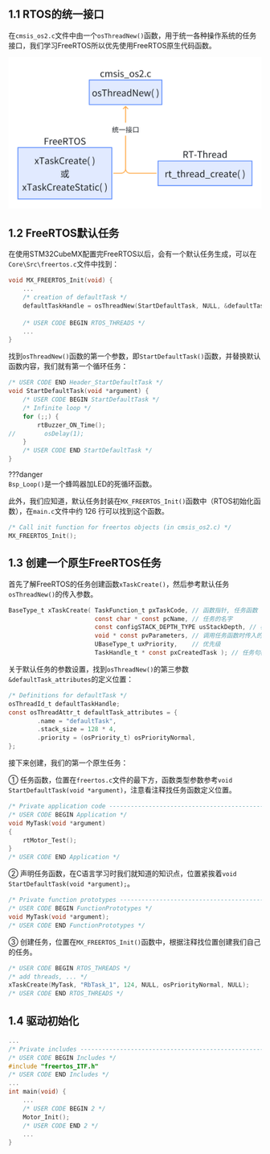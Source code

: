 ## 1.1 RTOS的统一接口

在`cmsis_os2.c`文件中由一个`osThreadNew()`函数，用于统一各种操作系统的任务接口，我们学习FreeRTOS所以优先使用FreeRTOS原生代码函数。

![image-20250110214542412](1.%E7%AC%AC%E4%B8%80%E4%B8%AA%E5%A4%9A%E4%BB%BB%E5%8A%A1%E7%A8%8B%E5%BA%8F/image-20250110214542412.png)

## 1.2 FreeRTOS默认任务

在使用STM32CubeMX配置完FreeRTOS以后，会有一个默认任务生成，可以在`Core\Src\freertos.c`文件中找到：

```C
void MX_FREERTOS_Init(void) {
	...
    /* creation of defaultTask */
    defaultTaskHandle = osThreadNew(StartDefaultTask, NULL, &defaultTask_attributes);

    /* USER CODE BEGIN RTOS_THREADS */
    ...
}
```

找到`osThreadNew()`函数的第一个参数，即`StartDefaultTask()`函数，并替换默认函数内容，我们就有第一个循环任务：

```C
/* USER CODE END Header_StartDefaultTask */
void StartDefaultTask(void *argument) {
    /* USER CODE BEGIN StartDefaultTask */
    /* Infinite loop */
    for (;;) {
        rtBuzzer_ON_Time();
//        osDelay(1);
    }
    /* USER CODE END StartDefaultTask */
}
```

???danger  
    `Bsp_Loop()`是一个蜂鸣器加LED的死循环函数。

此外，我们应知道，默认任务封装在`MX_FREERTOS_Init()`函数中（RTOS初始化函数），在`main.c`文件中约 126 行可以找到这个函数。

```C
/* Call init function for freertos objects (in cmsis_os2.c) */
MX_FREERTOS_Init();
```

## 1.3 创建一个原生FreeRTOS任务

首先了解FreeRTOS的任务创建函数`xTaskCreate()`，然后参考默认任务`osThreadNew()`的传入参数。

```C
BaseType_t xTaskCreate( TaskFunction_t pxTaskCode, // 函数指针, 任务函数
                        const char * const pcName, // 任务的名字
                        const configSTACK_DEPTH_TYPE usStackDepth, // 栈大小,单位为word,10表示40字节
                        void * const pvParameters, // 调用任务函数时传入的参数
                        UBaseType_t uxPriority,    // 优先级
                        TaskHandle_t * const pxCreatedTask ); // 任务句柄, 以后使用它来操作这个任务
```

关于默认任务的参数设置，找到`osThreadNew()`的第三参数`&defaultTask_attributes`的定义位置：

```C
/* Definitions for defaultTask */
osThreadId_t defaultTaskHandle;
const osThreadAttr_t defaultTask_attributes = {
        .name = "defaultTask",
        .stack_size = 128 * 4,
        .priority = (osPriority_t) osPriorityNormal,
};
```

接下来创建，我们的第一个原生任务：

① 任务函数，位置在`freertos.c`文件的最下方，函数类型参数参考`void StartDefaultTask(void *argument)`，注意看注释找任务函数定义位置。

```C
/* Private application code --------------------------------------------------*/
/* USER CODE BEGIN Application */
void MyTask(void *argument)
{
    rtMotor_Test();
}
/* USER CODE END Application */
```

② 声明任务函数，在C语言学习时我们就知道的知识点，位置紧挨着`void StartDefaultTask(void *argument);`。

```C
/* Private function prototypes -----------------------------------------------*/
/* USER CODE BEGIN FunctionPrototypes */
void MyTask(void *argument);
/* USER CODE END FunctionPrototypes */
```

③ 创建任务，位置在`MX_FREERTOS_Init()`函数中，根据注释找位置创建我们自己的任务。

```C
/* USER CODE BEGIN RTOS_THREADS */
/* add threads, ... */
xTaskCreate(MyTask, "RbTask_1", 124, NULL, osPriorityNormal, NULL);
/* USER CODE END RTOS_THREADS */
```

## 1.4 驱动初始化

```C
...
/* Private includes ----------------------------------------------------------*/
/* USER CODE BEGIN Includes */
#include "freertos_ITF.h"
/* USER CODE END Includes */
...
int main(void) {    
	...
    /* USER CODE BEGIN 2 */
    Motor_Init();
    /* USER CODE END 2 */
    ...
}
```

